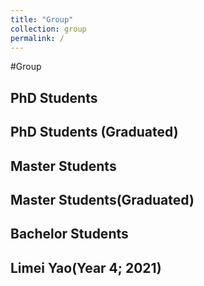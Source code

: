 ```yaml
---
title: "Group"
collection: group
permalink: /
---
```



#Group

## PhD Students

## PhD Students (Graduated)

## Master Students

## Master Students(Graduated)

## Bachelor Students
Limei Yao(Year 4; 2021)
---



